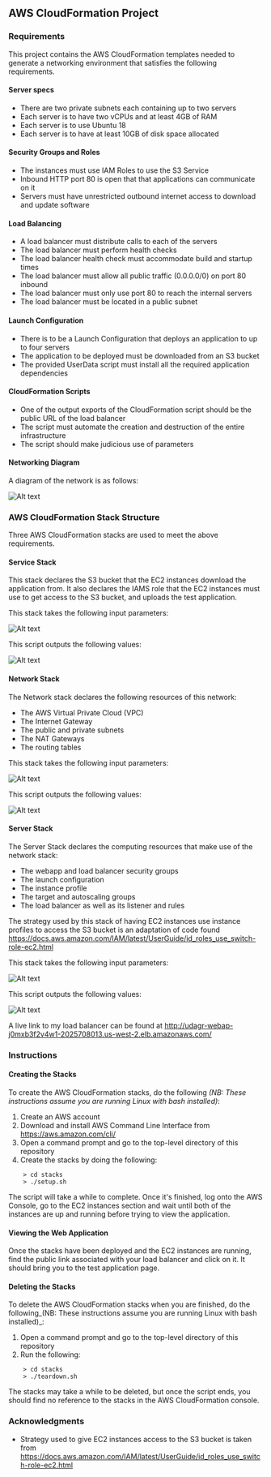 ## AWS CloudFormation Project    

### Requirements

This project contains the AWS CloudFormation templates needed to generate a networking environment
that satisfies the following requirements.

#### Server specs

- There are two private subnets each containing up to two servers
- Each server is to have two vCPUs and at least 4GB of RAM
- Each server is to use Ubuntu 18
- Each server is to have at least 10GB of disk space allocated


#### Security Groups and Roles

- The instances must use IAM Roles to use the S3 Service
- Inbound HTTP port 80 is open that that applications can communicate on it
- Servers must have unrestricted outbound internet access to download and update software


#### Load Balancing

- A load balancer must distribute calls to each of the servers
- The load balancer must perform health checks
- The load balancer health check must accommodate build and startup times
- The load balancer must allow all public traffic (0.0.0.0/0) on port 80 inbound
- The load balancer must only use port 80 to reach the internal servers
- The load balancer must be located in a public subnet


#### Launch Configuration

- There is to be a Launch Configuration that deploys an application to up to four servers
- The application to be deployed must be downloaded from an S3 bucket
- The provided UserData script must install all the required application dependencies


#### CloudFormation Scripts

- One of the output exports of the CloudFormation script should be the public URL of the load balancer
- The script must automate the creation and destruction of the entire infrastructure
- The script should make judicious use of parameters

#### Networking Diagram

A diagram of the network is as follows:

![Alt text](/doc/udagram-network.png?raw=true "Network Diagram")


### AWS CloudFormation Stack Structure

Three AWS CloudFormation stacks are used to meet the above requirements.


#### Service Stack

This stack declares the S3 bucket that the EC2 instances download the application from.  It also declares
the IAMS role that the EC2 instances must use to get access to the S3 bucket, and uploads the test application.

This stack takes the following input parameters:

![Alt text](/doc/service_stack_input.jpg?raw=true "Service Stack Input Parameters")

This script outputs the following values:

![Alt text](/doc/service_stack_output.jpg?raw=true "Service Stack Output Values")


#### Network Stack

The Network stack declares the following resources of this network:

* The AWS Virtual Private Cloud (VPC)
* The Internet Gateway
* The public and private subnets
* The NAT Gateways
* The routing tables

This stack takes the following input parameters:

![Alt text](/doc/network_stack_input.jpg?raw=true "Network Stack Input Parameters")

This script outputs the following values:

![Alt text](/doc/network_stack_output.jpg?raw=true "Network Stack Output Values")


#### Server Stack

The Server Stack declares the computing resources that make use of the network stack:

* The webapp and load balancer security groups
* The launch configuration
* The instance profile
* The target and autoscaling groups
* The load balancer as well as its listener and rules

The strategy used by this stack of having EC2 instances use instance profiles to access the S3 bucket is
an adaptation of code found https://docs.aws.amazon.com/IAM/latest/UserGuide/id_roles_use_switch-role-ec2.html

This stack takes the following input parameters:

![Alt text](/doc/server_stack_input.jpg?raw=true "Server Stack Input Parameters")

This script outputs the following values:

![Alt text](/doc/server_stack_output.jpg?raw=true "Server Stack Output Values")

A live link to my load balancer can be found at http://udagr-webap-j0mxb3f2v4w1-2025708013.us-west-2.elb.amazonaws.com/

### Instructions

#### Creating the Stacks

To create the AWS CloudFormation stacks, do the following _(NB:  These instructions assume you are running Linux
with bash installed)_:

1.  Create an AWS account
1.  Download and install AWS Command Line Interface from https://aws.amazon.com/cli/
1.  Open a command prompt and go to the top-level directory of this repository
1.  Create the stacks by doing the following:

```
    > cd stacks
    > ./setup.sh
```

The script will take a while to complete.  Once it's finished, log onto the AWS Console, go to the EC2 instances
section and wait until both of the instances are up and running before trying to view the application.


#### Viewing the Web Application

Once the stacks have been deployed and the EC2 instances are running, find the public link associated
with your load balancer and click on it.  It should bring you to the test application page.


#### Deleting the Stacks

To delete the AWS CloudFormation stacks when you are finished, do the following_(NB:  These instructions assume
you are running Linux with bash installed)_:

1.  Open a command prompt and go to the top-level directory of this repository
1.  Run the following:

```
    > cd stacks
    > ./teardown.sh
```

The stacks may take a while to be deleted, but once the script ends, you should find no reference to the
stacks in the AWS CloudFormation console.


### Acknowledgments

- Strategy used to give EC2 instances access to the S3 bucket is taken from https://docs.aws.amazon.com/IAM/latest/UserGuide/id_roles_use_switch-role-ec2.html

